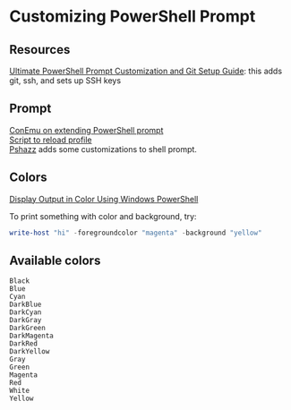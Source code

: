 # Customizing PowerShell Prompt

## Resources
[Ultimate PowerShell Prompt Customization and Git Setup Guide](https://hodgkins.io/ultimate-powershell-prompt-and-git-setup): this adds git, ssh, and sets up SSH keys

## Prompt
[ConEmu on extending PowerShell prompt](http://conemu.github.io/en/PowershellPrompt.html)  
[Script to reload profile](http://stackoverflow.com/a/5501909)  
[Pshazz](https://github.com/lukesampson/pshazz) adds some customizations to shell prompt.  

## Colors
[Display Output in Color Using Windows PowerShell](https://technet.microsoft.com/en-us/library/ff406264.aspx)  

To print something with color and background, try:  
```powershell
write-host "hi" -foregroundcolor "magenta" -background "yellow"
```

## Available colors
    Black  
    Blue  
    Cyan  
    DarkBlue  
    DarkCyan  
    DarkGray  
    DarkGreen  
    DarkMagenta  
    DarkRed  
    DarkYellow  
    Gray  
    Green  
    Magenta  
    Red  
    White  
    Yellow  

